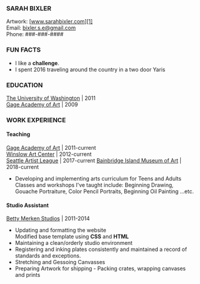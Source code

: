###  SARAH BIXLER
Artwork: [www.sarahbixler.com][1]  
Email: [bixler.s.e@gmail.com][2]  
Phone: ###-###-####

###  FUN FACTS
*  I like a __challenge__.
*  I spent 2016 traveling around the country in a two door Yaris   


###  EDUCATION
[The University of Washington][3]  |  2011  
[Gage Academy of Art][4]  |  2009  

###  WORK EXPERIENCE  
#### Teaching  
[Gage Academy of Art][4]  |  2011-current  
[Winslow Art Center][5]  |  2012-current  
[Seattle Artist League][10]  |  2017-current
[Bainbridge Island Museum of Art][11] | 2018-current
*  Developing and implementing arts curriculum for Teens and Adults  
    Classes and workshops I've taught include: Beginning Drawing,  Gouache Portraiture, Color Pencil Portraits, Beginning Oil Painting ...etc.  

#### Studio Assistant  
[Betty Merken Studios][6]  |  2011-2014    
*  Updating and formatting the website  
    Modified base template using __CSS__ and __HTML__  
*  Maintaining a clean/orderly studio environment
*  Registering and inking plates consistently and maintained a record of standards and exceptions.  
*  Stretching and Gessoing Canvasses
*  Preparing Artwork for shipping - Packing crates, wrapping canvases and prints

<!-- #### Barista
[Fuel][9], [Victrola Coffee Roasters][7], [Top Pot Doughnuts][8]
*  Greeting customers
*  Working efficiently with coworkers
*  Manipulating brewing variables to pour balanced and consistent espresso
*  Maintaining Poise in a fast paced environment  -->



[1]:  http://www.sarahbixler.com
[2]:  mailto:bixler.s.e@gmail.com
[3]:  http://www.washington.edu
[4]:  http://www.gageacademy.org
[5]:  http://www.winslowartcenter.com
[6]:  http://www.bettymerkenstudio.com
[7]:  http://www.victrolacoffeeroasters.com
[8]:  http://www.toppotdoughnuts.com
[9]:  http://fuelcoffeeseattle.com/
[10]: http://seattleartistleague.com/
[11]: https://www.biartmuseum.org/
